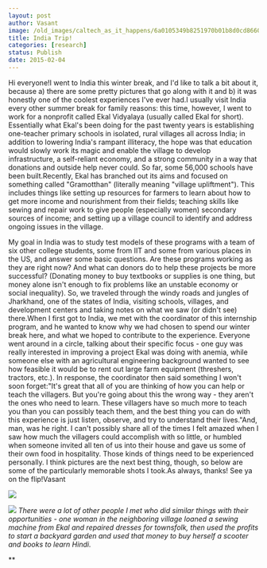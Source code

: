 ```yaml
---
layout: post
author: Vasant
image: /old_images/caltech_as_it_happens/6a0105349b8251970b01b8d0cd8660970c.jpg
title: India Trip!
categories: [research]
status: Publish
date: 2015-02-04
---
```



Hi everyone!I went to India this winter break, and I'd like to talk a bit about it, because a) there are some pretty pictures that go along with it and b) it was honestly one of the coolest experiences I've ever had.I usually visit India every other summer break for family reasons: this time, however, I went to work for a nonprofit called Ekal Vidyalaya (usually called Ekal for short). Essentially what Ekal's been doing for the past twenty years is establishing one-teacher primary schools in isolated, rural villages all across India; in addition to lowering India's rampant illiteracy, the hope was that education would slowly work its magic and enable the village to develop infrastructure, a self-reliant economy, and a strong community in a way that donations and outside help never could. So far, some 56,000 schools have been built.Recently, Ekal has branched out its aims and focused on something called "Gramotthan" (literally meaning "village upliftment"). This includes things like setting up resources for farmers to learn about how to get more income and nourishment from their fields; teaching skills like sewing and repair work to give people (especially women) secondary sources of income; and setting up a village council to identify and address ongoing issues in the village.

My goal in India was to study test models of these programs with a team of six other college students, some from IIT and some from various places in the US, and answer some basic questions. Are these programs working as they are right now? And what can donors do to help these projects be more successful? (Donating money to buy textbooks or supplies is one thing, but money alone isn't enough to fix problems like an unstable economy or social inequality). So, we traveled through the windy roads and jungles of Jharkhand, one of the states of India, visiting schools, villages, and development centers and taking notes on what we saw (or didn't see) there.When I first got to India, we met with the coordinator of this internship program, and he wanted to know why we had chosen to spend our winter break here, and what we hoped to contribute to the experience. Everyone went around in a circle, talking about their specific focus - one guy was really interested in improving a project Ekal was doing with anemia, while someone else with an agricultural engineering background wanted to see how feasible it would be to rent out large farm equipment (threshers, tractors, etc.). In response, the coordinator then said something I won't soon forget:"It's great that all of you are thinking of how you can help or teach the villagers. But you're going about this the wrong way - they aren't the ones who need to learn. These villagers have so much more to teach you than you can possibly teach them, and the best thing you can do with this experience is just listen, observe, and try to understand their lives."And, man, was he right. I can't possibly share all of the times I felt amazed when I saw how much the villagers could accomplish with so little, or humbled when someone invited all ten of us into their house and gave us some of their own food in hospitality. Those kinds of things need to be experienced personally. I think pictures are the next best thing, though, so below are some of the particularly memorable shots I took.As always, thanks! See ya on the flip!Vasant


![](/old_images/caltech_as_it_happens/6a0105349b8251970b01bb07e7b7a2970d.jpg)


![](/old_images/caltech_as_it_happens/6a0105349b8251970b01b7c74403a9970b.jpg)
*There were a lot of other people I met who did similar things with their opportunities - one woman in the neighboring village loaned a sewing machine from Ekal and repaired dresses for townsfolk, then used the profits to start a backyard garden and used that money to buy herself a scooter and books to learn Hindi.*

**


